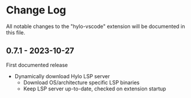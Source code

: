 # Change Log

All notable changes to the "hylo-vscode" extension will be documented in this file.

## 0.7.1 - 2023-10-27

First documented release

- Dynamically download Hylo LSP server
  - Download OS/architecture specific LSP binaries
  - Keep LSP server up-to-date, checked on extension startup

